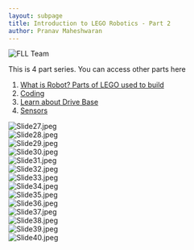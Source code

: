 ```yaml
---
layout: subpage
title: Introduction to LEGO Robotics - Part 2
author: Pranav Maheshwaran
---
```



![](/public/images/2024-08-10_16-26-35.png "FLL Team")

This is 4 part series. You can access other parts here

1. [What is Robot? Parts of LEGO used to build](../lego-robotics-1)
2. [Coding](../lego-robotics-2)
3. [Learn about Drive Base](../lego-robotics-3)
4. [Sensors](../lego-robotics-4)


<!-- <iframe src="https://docs.google.com/presentation/d/1BCvABDdQYMaEb_wKj24bE9-563gRtmG-xUl1j0iR-XI/embed?start=false&loop=false&delayms=3000" frameborder="0" width="100%" height="839" allowfullscreen="true" mozallowfullscreen="true" webkitallowfullscreen="true"></iframe> -->

<div class="slide">
    <img src="{{ '/public/images/lego-robotics-intro/Slide27.jpeg' | relative_url }}" alt="Slide27.jpeg">
</div>

<div class="slide">
    <img src="{{ '/public/images/lego-robotics-intro/Slide28.jpeg' | relative_url }}" alt="Slide28.jpeg">
</div>

<div class="slide">
    <img src="{{ '/public/images/lego-robotics-intro/Slide29.jpeg' | relative_url }}" alt="Slide29.jpeg">
</div>

<div class="slide">
    <img src="{{ '/public/images/lego-robotics-intro/Slide30.jpeg' | relative_url }}" alt="Slide30.jpeg">
</div>

<div class="slide">
    <img src="{{ '/public/images/lego-robotics-intro/Slide31.jpeg' | relative_url }}" alt="Slide31.jpeg">
</div>

<div class="slide">
    <img src="{{ '/public/images/lego-robotics-intro/Slide32.jpeg' | relative_url }}" alt="Slide32.jpeg">
</div>

<div class="slide">
    <img src="{{ '/public/images/lego-robotics-intro/Slide33.jpeg' | relative_url }}" alt="Slide33.jpeg">
</div>

<div class="slide">
    <img src="{{ '/public/images/lego-robotics-intro/Slide34.jpeg' | relative_url }}" alt="Slide34.jpeg">
</div>

<div class="slide">
    <img src="{{ '/public/images/lego-robotics-intro/Slide35.jpeg' | relative_url }}" alt="Slide35.jpeg">
</div>

<div class="slide">
    <img src="{{ '/public/images/lego-robotics-intro/Slide36.jpeg' | relative_url }}" alt="Slide36.jpeg">
</div>

<div class="slide">
    <img src="{{ '/public/images/lego-robotics-intro/Slide37.jpeg' | relative_url }}" alt="Slide37.jpeg">
</div>

<div class="slide">
    <img src="{{ '/public/images/lego-robotics-intro/Slide38.jpeg' | relative_url }}" alt="Slide38.jpeg">
</div>

<div class="slide">
    <img src="{{ '/public/images/lego-robotics-intro/Slide39.jpeg' | relative_url }}" alt="Slide39.jpeg">
</div>

<div class="slide">
    <img src="{{ '/public/images/lego-robotics-intro/Slide40.jpeg' | relative_url }}" alt="Slide40.jpeg">
</div>
